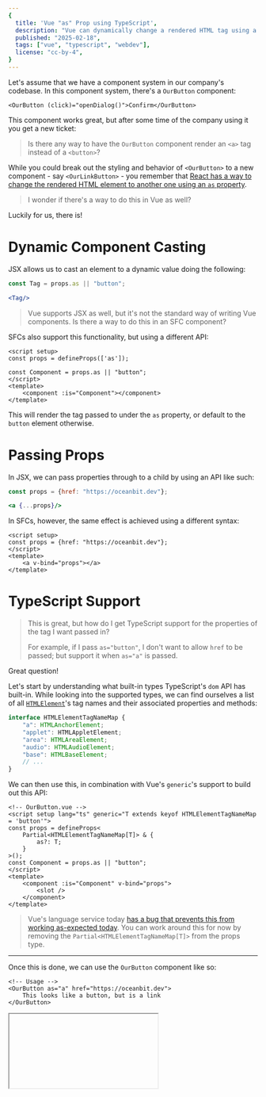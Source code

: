 ```yaml
---
{
  title: 'Vue "as" Prop using TypeScript',
  description: "Vue can dynamically change a rendered HTML tag using a special syntax. Let's learn how to use it with TypeScript.",
  published: "2025-02-18",
  tags: ["vue", "typescript", "webdev"],
  license: "cc-by-4",
}
---
```


Let's assume that we have a component system in our company's codebase. In this component system, there's a `OurButton` component:

```vue
<OurButton (click)="openDialog()">Confirm</OurButton>
```

This component works great, but after some time of the company using it you get a new ticket:

> Is there any way to have the `OurButton` component render an `<a>` tag instead of a `<button>`? 

While you could break out the styling and behavior of `<OurButton>` to a new component - say `<OurLinkButton>` - you remember that [React has a way to change the rendered HTML element to another one using an `as` property](/posts/react-as-prop).

> I wonder if there's a way to do this in Vue as well?

Luckily for us, there is!

# Dynamic Component Casting

JSX allows us to cast an element to a dynamic value doing the following:

```jsx
const Tag = props.as || "button";

<Tag/>
```

> Vue supports JSX as well, but it's not the standard way of writing Vue components. Is there a way to do this in an SFC component?

SFCs also support this functionality, but using a different API:

```vue
<script setup>
const props = defineProps(['as']); 
   
const Component = props.as || "button";
</script>
<template>
	<component :is="Component"></component>
</template>
```

This will render the tag passed to under the `as` property, or default to the `button` element otherwise.

# Passing Props

In JSX, we can pass properties through to a child by using an API like such:

```jsx
const props = {href: "https://oceanbit.dev"};

<a {...props}/>
```

In SFCs, however, the same effect is achieved using a different syntax:

``` vue
<script setup>
const props = {href: "https://oceanbit.dev"};
</script>
<template>
	<a v-bind="props"></a>
</template>
```

# TypeScript Support

> This is great, but how do I get TypeScript support for the properties of the tag I want passed in? 
>
> For example, if I pass `as="button"`, I don't want to allow `href` to be passed; but support it when `as="a"` is passed.

Great question!

Let's start by understanding what built-in types TypeScript's `dom` API has built-in. While looking into the supported types, we can find ourselves a list of all [`HTMLElement`](https://developer.mozilla.org/en-US/docs/Web/API/HTMLElement)'s tag names and their associated properties and methods: 

```typescript
interface HTMLElementTagNameMap {
    "a": HTMLAnchorElement;
    "applet": HTMLAppletElement;
    "area": HTMLAreaElement;
    "audio": HTMLAudioElement;
    "base": HTMLBaseElement;
    // ...
}
```

We can then use this, in combination with Vue's `generic`'s support to build out this API:

```vue
<!-- OurButton.vue -->
<script setup lang="ts" generic="T extends keyof HTMLElementTagNameMap = 'button'">
const props = defineProps<
	Partial<HTMLElementTagNameMap[T]> & {
		as?: T;
	}
>();
const Component = props.as || "button";
</script>
<template>
	<component :is="Component" v-bind="props">
		<slot />
	</component>
</template>
```

> Vue's language service today [has a bug that prevents this from working as-expected today](https://github.com/vuejs/language-tools/issues/5159). You can work around this for now by removing the `Partial<HTMLElementTagNameMap[T]>` from the props type.

----

Once this is done, we can use the `OurButton` component like so:

```vue
<!-- Usage -->
<OurButton as="a" href="https://oceanbit.dev">
    This looks like a button, but is a link
</OurButton>
```

<iframe data-frame-title="Vue 'as' Prop - StackBlitz" src="pfp-code:./as-prop-1?template=node&embed=1&file=src%2FApp.vue"></iframe>
